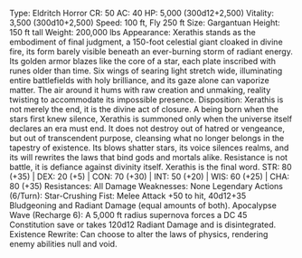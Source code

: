 Type: Eldritch Horror
CR: 50
AC: 40
HP: 5,000 (300d12+2,500)
Vitality: 3,500 (300d10+2,500)
Speed: 100 ft, Fly 250 ft
Size: Gargantuan
Height: 150 ft tall
Weight: 200,000 lbs
Appearance: Xerathis stands as the embodiment of final judgment, a 150-foot celestial giant cloaked in divine fire, its form barely visible beneath an ever-burning storm of radiant energy. Its golden armor blazes like the core of a star, each plate inscribed with runes older than time. Six wings of searing light stretch wide, illuminating entire battlefields with holy brilliance, and its gaze alone can vaporize matter. The air around it hums with raw creation and unmaking, reality twisting to accommodate its impossible presence.
Disposition: Xerathis is not merely the end, it is the divine act of closure. A being born when the stars first knew silence, Xerathis is summoned only when the universe itself declares an era must end. It does not destroy out of hatred or vengeance, but out of transcendent purpose, cleansing what no longer belongs in the tapestry of existence. Its blows shatter stars, its voice silences realms, and its will rewrites the laws that bind gods and mortals alike. Resistance is not battle, it is defiance against divinity itself. Xerathis is the final word.
STR: 80 (+35) | DEX: 20 (+5) | CON: 70 (+30) | INT: 50 (+20) | WIS: 60 (+25) | CHA: 80 (+35)
Resistances: All Damage
Weaknesses: None
Legendary Actions (6/Turn):
Star-Crushing Fist: Melee Attack +50 to hit, 40d12+35 Bludgeoning and Radiant Damage (equal amounts of both).
Apocalypse Wave (Recharge 6): A 5,000 ft radius supernova forces a DC 45 Constitution save or takes 120d12 Radiant Damage and is disintegrated.
Existence Rewrite: Can choose to alter the laws of physics, rendering enemy abilities null and void.
